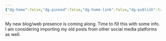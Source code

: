 ```yaml
---
{"dg-home":false,"dg-pinned":false,"dg-home-link":false,"dg-publish":true,"tags":["dgblip"],"created-date":"2025-04-30T13:44:43","updated-date":"2025-04-30T20:02:17","disabled rules":["yaml-title","yaml-title-alias","file-name-heading"],"title":"philipp @ Wednesday, April 30th 2025","dg-path":"blips/20250430134422.md","permalink":"/blips/20250430134422/","dgPassFrontmatter":true}
---
```



My new blog/web presence is coming along. Time to fill this with some info. I am considering importing my old posts from other social media platforms as well.



